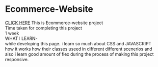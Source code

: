 # Ecommerce-Website
[CLICK HERE](https://eccomerce-app.netlify.app/)
This is Ecommerce-website project </br>
Time taken for completing this project</br>
1 week</br>
WHAT I LEARN- </br>
while developing this page. i learn so much about CSS and JAVASCRIPT how it works how their classes useed in different different scenerios and also i learn good amount of flex during the process of making this project responsive.

